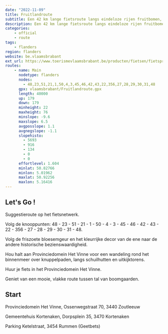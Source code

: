 ```yaml
---
date: "2022-11-09"
title: Fruitlandroute
subtitle: Een 42 km lange fietsroute langs eindeloze rijen fruitbomen, schitterend in volle bloeiperiode
description: Een 42 km lange fietsroute langs eindeloze rijen fruitbomen, schitterend in volle bloeiperiode. Volg de friszoete bloesemgeur en het kleurrijke decor van de ene naar de andere historische bezienswaardigheid. Hou halt aan Provinciedomein Het Vinne voor een wandeling rond het binnenmeer over knuppelpaden, langs schuilhutten en uitkijktorens.
categories:
    - official
    - route
tags:
    - flanders
region: flanders
website: be.vlaamsbrabant
ext_url: https://www.toerismevlaamsbrabant.be/producten/fietsen/fietsproducten/bloesemroute/index.html
routes:
    - name: Main
      nodetype: flanders
      nodes:
        - 48,23,51,21,1,50,4,3,45,46,42,43,22,356,27,28,29,30,31,48
      gpx: vlaamsbrabant/Fruitlandroute.gpx
      length: 40000
      up: 179
      down: 179
      minheight: 22
      maxheight: 76
      minslope: -9.6
      maxslope: 6.5
      avgposslope: 1.1
      avgnegslope: -1.1
      slopehisto:
        - 5693
        - 916
        - 134
        - 0
        - 0
      effortlevel: 1.604
      minlat: 50.82766
      minlon: 5.01962
      maxlat: 50.92256
      maxlon: 5.16416
---
```


## Let's Go ! 

Suggestieroute op het fietsnetwerk.

Volg de knooppunten: 48 - 23 - 51 - 21 - 1 - 50 - 4 - 3 - 45 - 46 - 42 - 43 - 22 - 356 - 27 - 28 - 29 - 30 - 31 - 48.

Volg de friszoete bloesemgeur en het kleurrijke decor van de ene naar de andere historische bezienswaardigheid.

Hou halt aan Provinciedomein Het Vinne voor een wandeling rond het binnenmeer over knuppelpaden, langs schuilhutten en uitkijktorens.

Huur je fiets in het Provinciedomein Het Vinne.

Geniet van een mooie, vlakke route tussen tal van boomgaarden.

## Start

Provinciedomein Het Vinne, Ossenwegstraat 70, 3440 Zoutleeuw

Gemeentehuis Kortenaken, Dorpsplein 35, 3470 Kortenaken

Parking Ketelstraat, 3454 Rummen (Geetbets)
